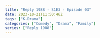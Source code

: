 ```yaml
---
title: "Reply 1988 - S1E3 - Episode 03"
date: 2023-10-21T11:50:46Z
tags: ["K-Drama"]
categories: ["Comedy", "Drama", "Family"]
series: ["Reply 1988"]
---
```



<mux-player stream-type="on-demand"
  src="https://kp3d-my.sharepoint.com/personal/ryoo_kp3d_onmicrosoft_com/_layouts/15/download.aspx?share=Edd6QldDyx1PiLTrp0l-X0UBogW1zwtpYFRJuE5FmBsMEQ" prefer-playback="mse" controls>
  </mux-player>
  
  
  <script src="https://cdn.jsdelivr.net/npm/@mux/mux-player"></script>
  
 <script type="application/ld+json">
 {
  "@context": "https://schema.org/",
  "@type": "VideoObject",
  "name": "Reply 1988 - S1E3 - Episode 03",
  "contentUrl": "https://stream.mux.com/mC02smJCMbiZoCXNPfK23Bkd5TuDJCs2qzltkZkdMCvo.m3u8",
  "thumbnailUrl": "https://www.themoviedb.org/t/p/original/oDEPqQstDYUHUxzyHotV8yrnzGk.jpg?width=314&fit_mode=preserve&time=25",
  "uploadDate": "2023-10-21T11:50:46Z",
}

</script>